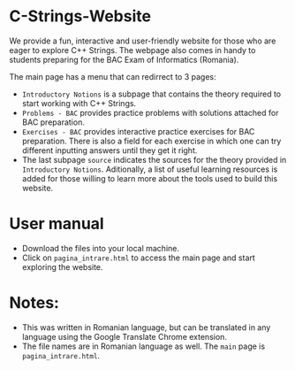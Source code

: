 # C-Strings-Website

We provide a fun, interactive and user-friendly website for those who are eager to explore C++ Strings.
The webpage also comes in handy to students preparing for the BAC Exam of Informatics (Romania).

The main page has a menu that can redirrect to 3 pages:
 - `Introductory Notions` is a subpage that contains the theory required to start working with C++ Strings.
 - `Problems - BAC` provides practice problems with solutions attached for BAC preparation.
 - `Exercises - BAC` provides interactive practice exercises for BAC preparation. There is also a field for each exercise in which one can try different inputting answers until they get it right.
 - The last subpage `source` indicates the sources for the theory provided in `Introductory Notions`. Aditionally, a list of useful learning resources is added for those willing to learn more about the tools used to build this website. 


# User manual
 - Download the files into your local machine.
 - Click on `pagina_intrare.html` to access the main page and start exploring the website.

# Notes: 
 - This was written in Romanian language, but can be translated in any language using the Google Translate Chrome extension.
 - The file names are in Romanian language as well. The `main` page is `pagina_intrare.html`.
